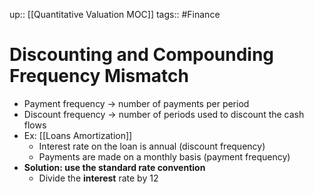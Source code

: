 up:: [[Quantitative Valuation MOC]]
tags:: #Finance  
# Discounting and Compounding Frequency Mismatch
- Payment frequency -> number of payments per period
- Discount frequency -> number of periods used to discount the cash flows
- Ex: [[Loans Amortization]]
	- Interest rate on the loan is annual (discount frequency)
	- Payments are made on a monthly basis (payment frequency)
- **Solution: use the standard rate convention**
	- Divide the **interest** rate by 12